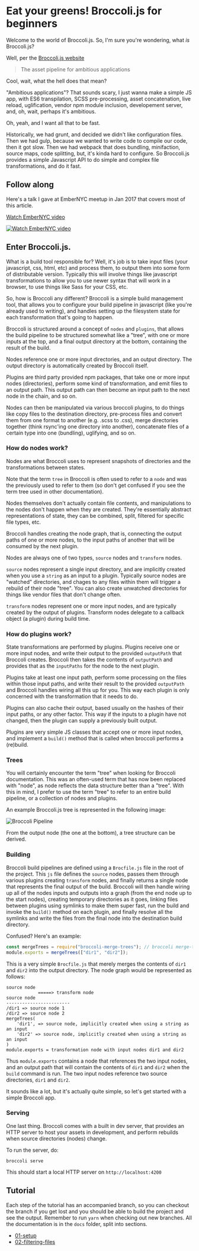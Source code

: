 # Eat your greens! Broccoli.js for beginners

Welcome to the world of Broccoli.js. So, I'm sure you're wondering, what _is_ Broccoli.js?

Well, per the [Broccoli.js website](http://broccolijs.com)

> The asset pipeline for ambitious applications

Cool, wait, what the hell does that mean?

<!-- more -->

"Ambitious applications"? That sounds scary, I just wanna make a
simple JS app, with ES6 transpilation, SCSS pre-processing, asset concatenation, live reload, uglification,
vendor npm module inclusion, developement server, and, oh, wait, perhaps it's ambitious.

Oh, yeah, and I want all that to be fast.

Historically, we had grunt, and decided we didn't like configuration files.
Then we had gulp, because we wanted to write code to compile our code, then it got slow.
Then we had webpack that does bundling, minifaction, source maps, code splitting, but, it's kinda hard to configure.
So Broccoli.js provides a simple Javascript API to do simple and complex file transformations, and do it fast.

## Follow along

Here's a talk I gave at EmberNYC meetup in Jan 2017 that covers most of this article.

[Watch EmberNYC video](https://www.youtube.com/embed/JTzvYJBxwyI?start=141&end=1377)

[![Watch EmberNYC video](https://img.youtube.com/vi/JTzvYJBxwyI/0.jpg)](https://www.youtube.com/embed/JTzvYJBxwyI?start=141&end=1377)

## Enter Broccoli.js.

What is a build tool responsible for? Well, it's job is to take input files (your javascript, css, html, etc) and
process them, to output them into some form of distributable version. Typically this will involve things like javascript
transformations to allow you to use newer syntax that will work in a browser, to use things like Sass for your CSS, etc.

So, how is Broccoli any different? Broccoli is a simple build management tool, that allows you to configure your build
pipeline in javascript (like you're already used to writing), and handles setting up the filesystem state for each
transformation that's going to happen.

Broccoli is structured around a concept of `nodes` and `plugins`, that allows the build pipeline to be structured
somewhat like a "tree", with one or more inputs at the top, and a final output directory at the bottom, containing the
result of the build.

Nodes reference one or more input directories, and an output directory. The output directory is automatically created by
Broccoli itself.

Plugins are third party provided npm packages, that take one or more input nodes (directories), perform some kind of
transformation, and emit files to an output path. This output path can then become an input path to the next node in the
chain, and so on.

Nodes can then be manipulated via various broccoli plugins, to do things like copy files to the destination directory,
pre-process files and convert them from one format to another (e.g. .scss to .css), merge directories together (think
rsync'ing one directory into another), concatenate files of a certain type into one (bundling), uglifying, and so on.

### How do nodes work?

Nodes are what Broccoli uses to represent snapshots of directories and the transformations between states.

Note that the term `tree` in Broccoli is often used to refer to a `node` and was the previously used to refer to
them (so don't get confused if you see the term tree used in other documentation).

Nodes themselves don't actually contain file contents, and manipulations to the nodes don't happen when they are created.
They're essentially abstract representations of state, they can be combined, split, filtered for specific file types,
etc.

Broccoli handles creating the node graph, that is, connecting the output paths of one or more nodes, to the input paths
of another that will be consumed by the next plugin.

Nodes are always one of two types, `source` nodes and `transform` nodes.

`source` nodes represent a single input directory, and are implicitly created when you use a `string` as an input to a
plugin. Typically source nodes are "watched" directories, and chages to any files within them will trigger a rebuild of
their node "tree". You can also create unwatched directories for things like vendor files that don't change often.

`transform` nodes represent one or more input nodes, and are typically created by the output of plugins. Transform nodes
delegate to a callback object (a plugin) during build time.

### How do plugins work?

State transformations are performed by plugins. Plugins receive one or more input nodes, and write their output to the
provided `outputPath` that Broccoli creates. Broccoli then takes the contents of `outputPath` and provides that as the
`inputPaths` for the node to the next plugin.

Plugins take at least one input path, perform some processing on the files within those input paths, and write their
result to the provided `outputPath` and Broccoli handles wiring all this up for you. This way each plugin is only
concerned with the transformation that it needs to do.

Plugins can also cache their output, based usually on the hashes of their input paths, or any other factor.
This way if the inputs to a plugin have not changed, then the plugin can supply a previously built output.

Plugins are very simple JS classes that accept one or more input nodes, and implement a `build()` method that
is called when broccoli performs a (re)build.

### Trees

You will certainly encounter the term "tree" when looking for Broccoli documentation. This was an often-used term that
has now been replaced with "node", as node reflects the data structure better than a "tree". With this in mind, I prefer
to use the term "tree" to refer to an entire build pipeline, or a collection of nodes and plugins.

An example Broccoli.js tree is represented in the following image:

![Broccoli Pipeline](docs/assets/broccoli-pipeline-tree.png)

From the output node (the one at the bottom), a tree structure can be derived.

### Building

Broccoli build pipelines are defined using a `Brocfile.js` file in the root of the project. This `js` file
defines the `source` nodes, passes them through various plugins creating `transform` nodes, and finally
returns a single node that represents the final output of the build. Broccoli will then handle wiring up
all of the nodes inputs and outputs into a graph (from the end node up to the start nodes), creating temporary
directories as it goes, linking files between plugins using symlinks to make them super fast, run the build and invoke
the `build()` method on each plugin, and finally resolve all the symlinks and write the files from the final node into
the destination build directory.

Confused? Here's an example:

```js
const mergeTrees = require("broccoli-merge-trees"); // broccoli merge-trees plugin
module.exports = mergeTrees(["dir1", "dir2"]);
```

This is a very simple `Brocfile.js` that merely merges the contents of `dir1` and `dir2` into the output
directory. The node graph would be represented as follows:

```
source node
            =====> transform node
source node
------------------------
/dir1 => source node 1
/dir2 => source node 2
mergeTrees(
    'dir1', => source node, implicitly created when using a string as an input
    'dir2' => source node, implicitly created when using a string as an input
)
module.exports = transformation node with input nodes dir1 and dir2
```

Thus `module.exports` contains a node that references the two input nodes, and an output path that will contain the
contents of `dir1` and `dir2` when the `build` command is run. The two input nodes reference two source directories,
`dir1` and `dir2`.

It sounds like a lot, but it's actually quite simple, so let's get started with a simple Broccoli app.

### Serving

One last thing. Broccoli comes with a built in dev server, that provides an HTTP server to host your assets
in development, and perform rebuilds when source directories (nodes) change.

To run the server, do:

`broccoli serve`

This should start a local HTTP server on `http://localhost:4200`

## Tutorial

Each step of the tutorial has an accompanied branch, so you can checkout the branch if you get lost and you should be
able to build the project and see the output. Remember to run `yarn` when checking out new branches.
All the documentation is in the `docs` folder, split into sections.

* [01-setup](docs/01-setup.md)
* [02-filtering-files](docs/02-filtering-files.md)